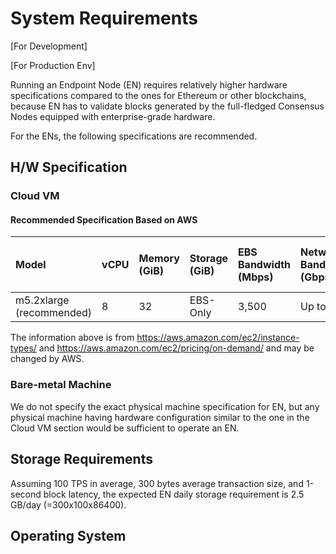 # System Requirements

\[For Development\]

\[For Production Env\]

Running an Endpoint Node \(EN\) requires relatively higher hardware specifications compared to the ones for Ethereum or other blockchains, because EN has to validate blocks generated by the full-fledged Consensus Nodes equipped with enterprise-grade hardware.

For the ENs, the following specifications are recommended.

## H/W Specification

### Cloud VM

#### Recommended Specification Based on AWS

| Model                        | vCPU | Memory \(GiB\) | Storage \(GiB\) | EBS Bandwidth \(Mbps\) | Network Bandwidth \(Gbps\) | Price \(Seoul region, USD/h\) |
|:---------------------------- |:---- |:---------------- |:----------------- |:------------------------ |:---------------------------- |:------------------------------- |
| m5.2xlarge \(recommended\) | 8    | 32               | EBS-Only          | 3,500                    | Up to 10                     | 0.472                           |


The information above is from <https://aws.amazon.com/ec2/instance-types/> and <https://aws.amazon.com/ec2/pricing/on-demand/> and may be changed by AWS.

### Bare-metal Machine

We do not specify the exact physical machine specification for EN, but any physical machine having hardware configuration similar to the one in the Cloud VM section would be sufficient to operate an EN.

## Storage Requirements

Assuming 100 TPS in average, 300 bytes average transaction size, and 1-second block latency, the expected EN daily storage requirement is 2.5 GB/day \(=300x100x86400\).

## Operating System